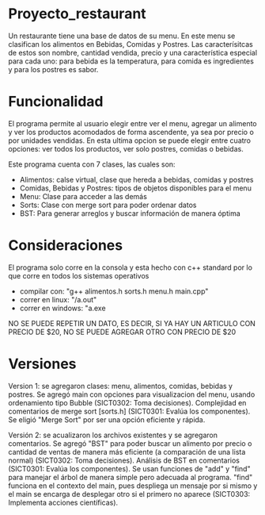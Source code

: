 # Proyecto_restaurant
Un restaurante tiene una base de datos de su menu. En este menu se clasifican los alimentos en Bebidas, Comidas y Postres. Las caracterísitcas de estos son nombre, cantidad vendida, precio y una característica especial para cada uno: para bebida es la temperatura, para comida es ingredientes y para los postres es sabor.

# Funcionalidad
El programa permite al usuario elegir entre ver el menu, agregar un alimento y ver los productos acomodados de forma ascendente, ya sea por precio o por unidades vendidas. En esta ultima opcion se puede elegir entre cuatro opciones: ver todos los productos, ver solo postres, comidas o bebidas.

Este programa cuenta con 7 clases, las cuales son:
- Alimentos: calse virtual, clase que hereda a bebidas, comidas y postres
- Comidas, Bebidas y Postres: tipos de objetos disponibles para el menu
- Menu: Clase para acceder a las demás
- Sorts: Clase con merge sort para poder ordenar datos
- BST: Para generar arreglos y buscar información de manera óptima
  
# Consideraciones
El programa solo corre en la consola y esta hecho con c++ standard por lo que corre en todos los sistemas operativos
- compilar con: "g++ alimentos.h sorts.h menu.h main.cpp"
- correr en linux: "/a.out"
- correr en windows: "a.exe

NO SE PUEDE REPETIR UN DATO, ES DECIR, SI YA HAY UN ARTICULO CON PRECIO DE $20, NO SE PUEDE AGREGAR OTRO CON PRECIO DE $20

  # Versiones
Version 1: se agregaron clases: menu, alimentos, comidas, bebidas y postres. Se agregó main con opciones para visualizacion del menu, usando ordenamiento tipo Bubble (SICT0302: Toma decisiones). Complejidad en comentarios de merge sort [sorts.h] (SICT0301: Evalúa los componentes). Se eligió "Merge Sort" por ser una opción eficiente y rápida.

Versión 2: se acualizaron los archivos existentes y se agregaron comentarios. Se agregó "BST" para poder buscar un alimento por precio o cantidad de ventas de manera más eficiente (a comparación de una lista normal) (SICT0302: Toma decisiones). Análisis de BST en comentarios (SICT0301: Evalúa los componentes). Se usan funciones de "add" y "find" para manejar el árbol de manera simple pero adecuada al programa. "find" funciona en el contexto del main, pues despliega un mensaje por si mismo y el main se encarga de desplegar otro si el primero no aparece (SICT0303: Implementa acciones científicas).
